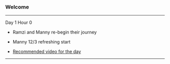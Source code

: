 ### Welcome 
---
Day 1 Hour 0

* Ramzi and Manny re-begin their journey
* Manny 12/3 refreshing start

* [Recommended video for the day]([https://www.youtube.com/watch?v=azcrPFhaY9k] "Click the link NOW!!!!!!")
---
